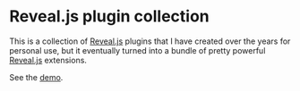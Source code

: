 # Reveal.js plugin collection

This is a collection of [Reveal.js](https://revealjs.com/) plugins that I have created over the years for personal use, 
but it eventually turned into a bundle of pretty powerful [Reveal.js](https://revealjs.com/) extensions.

See the [demo](https://dainiak.github.io/revealjs-plugins/demo/demo.html).
